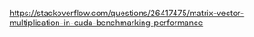 https://stackoverflow.com/questions/26417475/matrix-vector-multiplication-in-cuda-benchmarking-performance
